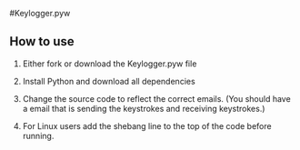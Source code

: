 #Keylogger.pyw

## How to use
1. Either fork or download the Keylogger.pyw file
2. Install Python and download all dependencies
3. Change the source code to reflect the correct emails.
   (You should have a email that is sending the keystrokes and receiving keystrokes.)
   
4. For Linux users add the shebang line to the top of the code before running. 
